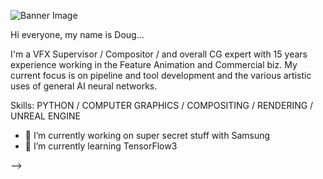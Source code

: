 ![Banner Image](https://media.licdn.com/dms/image/C5616AQGe7c6YznPAwA/profile-displaybackgroundimage-shrink_350_1400/0/1645030463607?e=1703116800&v=beta&t=aGHBC5DkfbH5OcDLOclnqbG-0rizY9auJdxW6HmQWSo)

Hi everyone, my name is Doug...

I'm a VFX Supervisor / Compositor / and overall CG expert with 15 years experience working in the Feature Animation and Commercial biz. My current focus is on pipeline and tool development and the various artistic uses of general AI neural networks. 

Skills: PYTHON / COMPUTER GRAPHICS / COMPOSITING / RENDERING / UNREAL ENGINE

- 🔭 I’m currently working on super secret stuff with Samsung
- 🌱 I’m currently learning TensorFlow3

-->
